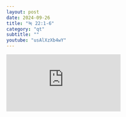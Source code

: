 ```yaml
---
layout: post
date: 2024-09-26
title: "눅 22:1-6"
category: "qt"
subtitle: ""
youtube: "usAlXzXb4wY"
---
```


<div class="youtube margin-large">
    <iframe src="https://www.youtube.com/embed/usAlXzXb4wY" title="YouTube video player" frameborder="0" allow="accelerometer; autoplay; clipboard-write; encrypted-media; gyroscope; picture-in-picture; web-share" allowfullscreen></iframe>
</div>

